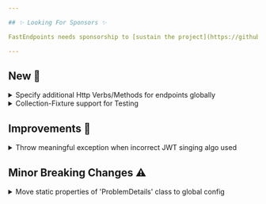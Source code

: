 ```yaml
---

## ✨ Looking For Sponsors ✨

FastEndpoints needs sponsorship to [sustain the project](https://github.com/FastEndpoints/FastEndpoints/issues/449). Please help out if you can.

---
```


[//]: # (<details><summary>title text</summary></details>)

## New 🎉

<details><summary>Specify additional Http Verbs/Methods for endpoints globally</summary>

In addition to the Verbs you specify at the endpoint level, you can now specify Verbs to be added to endpoint with the global configurator as well as endpoint groups like so:

```csharp
//global configurator
app.UseFastEndpoints(
       c => c.Endpoints.Configurator =
                ep =>
                {
                    ep.AdditionalVerbs(Http.OPTIONS, Http.HEAD);
                })
    
//endpoint group
sealed class SomeGroup : Group
{
    public SomeGroup()
    {
        Configure(
            "prefix",
            ep =>
            {
                ep.AdditionalVerbs(Http.OPTIONS, Http.HEAD);
            });
    }
}
```

</details>

<details><summary>Collection-Fixture support for Testing</summary>

Please the [documentation](https://fast-endpoints.com//docs/integration-unit-testing#test-collections-collection-fixtures) for details.

</details>

## Improvements 🚀

<details><summary>Throw meaningful exception when incorrect JWT singing algo used</summary>

When creating Asymmetric JWTs, if the user forgets to change the default `SigningAlgorithm` from `HmacSha256` to something suitable for `Asymmetric` signing, a helpful exception message will be thrown instructing the user to correct the mistake. More info: #685

</details>

[//]: # (## Fixes 🪲)

## Minor Breaking Changes ⚠️

<details><summary>Move static properties of 'ProblemDetails' class to global config</summary>

Static configuration properties that used to be on the `ProblemDetails` class will have to be set from the global configuration going forward like so:

```csharp
app.UseFastEndpoints(
   c => c.Errors.UseProblemDetails(
       x =>
       {
           x.AllowDuplicateErrors = true;  //allows duplicate errors for the same error name
           x.IndicateErrorCode = true;     //serializes the fluentvalidation error code
           x.IndicateErrorSeverity = true; //serializes the fluentvalidation error severity
           x.TypeValue = "https://www.rfc-editor.org/rfc/rfc7231#section-6.5.1";
           x.TitleValue = "One or more validation errors occurred.";
           x.TitleTransformer = pd => pd.Status switch
           {
               400 => "Validation Error",
               404 => "Not Found",
               _ => "One or more errors occurred!"
           };
       }));
```

</details>